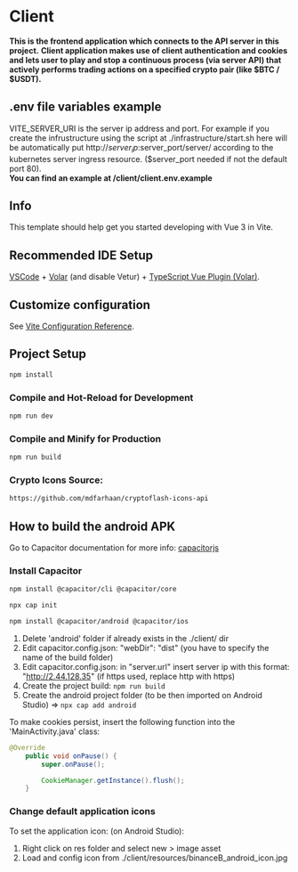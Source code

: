 # Client

**This is the frontend application which connects to the API server in this project.**
**Client application makes use of client authentication and cookies and lets user to play and stop a continuous process (via server API) that actively performs trading actions on a specified crypto pair (like $BTC / $USDT).**

## .env file variables example

VITE_SERVER_URI is the server ip address and port. For example if you create the infrustructure using the script at ./infrastructure/start.sh here will be automatically put http://$server_ip:$server_port/server/ according to the kubernetes server ingress resource. ($server_port needed if not the default port 80).\
**You can find an example at /client/client.env.example**

## Info

This template should help get you started developing with Vue 3 in Vite.

## Recommended IDE Setup

[VSCode](https://code.visualstudio.com/) + [Volar](https://marketplace.visualstudio.com/items?itemName=johnsoncodehk.volar) (and disable Vetur) + [TypeScript Vue Plugin (Volar)](https://marketplace.visualstudio.com/items?itemName=johnsoncodehk.vscode-typescript-vue-plugin).

## Customize configuration

See [Vite Configuration Reference](https://vitejs.dev/config/).

## Project Setup

```sh
npm install
```

### Compile and Hot-Reload for Development

```sh
npm run dev
```

### Compile and Minify for Production

```sh
npm run build
```

### Crypto Icons Source:

```sh
https://github.com/mdfarhaan/cryptoflash-icons-api
```

## How to build the android APK

Go to  Capacitor documentation for more info: [capacitorjs](https://capacitorjs.com/docs/config)

### Install Capacitor

```bash
npm install @capacitor/cli @capacitor/core

npx cap init

npm install @capacitor/android @capacitor/ios
```

1. Delete 'android' folder if already exists in the ./client/ dir
2. Edit capacitor.config.json: "webDir": "dist" (you have to specify the name of the build folder)
3. Edit capacitor.config.json: in "server.url" insert server ip with this format: "http://2.44.128.35" (if https used, replace http with https)
4. Create the project build: ```npm run build```
5. Create the android project folder (to be then imported on Android Studio) => ```npx cap add android```

To make cookies persist, insert the following function into the 'MainActivity.java' class:

```java
@Override
    public void onPause() {
        super.onPause();

        CookieManager.getInstance().flush();
    }
```

### Change default application icons

To set the application icon: (on Android Studio):

1. Right click on res folder and select new > image asset
2. Load and config icon from ./client/resources/binanceB_android_icon.jpg
